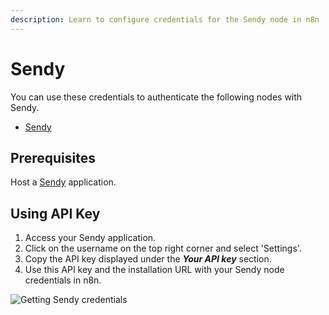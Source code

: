 ```yaml
---
description: Learn to configure credentials for the Sendy node in n8n
---
```


# Sendy

You can use these credentials to authenticate the following nodes with Sendy.
- [Sendy](../../nodes-library/nodes/Sendy/README.md)

## Prerequisites

Host a [Sendy](https://sendy.co/get-started) application.

## Using API Key

1. Access your Sendy application.
2. Click on the username on the top right corner and select 'Settings'.
3. Copy the API key displayed under the ***Your API key*** section.
4. Use this API key and the installation URL with your Sendy node credentials in n8n.

![Getting Sendy credentials](./using-api.gif)

